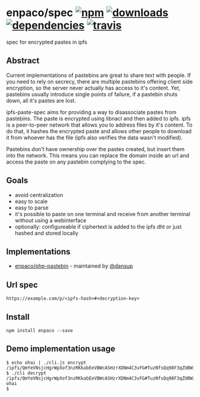 # enpaco/spec [![npm][npm-image]][npm-url] [![downloads][downloads-image]][downloads-url] [![dependencies][dependency-image]][dependency-url] [![travis][travis-image]][travis-url]

[npm-image]: https://img.shields.io/npm/v/enpaco.svg
[npm-url]: https://npmjs.org/package/enpaco
[downloads-image]: https://img.shields.io/npm/dm/enpaco.svg
[downloads-url]: https://npmjs.org/package/enpaco
[dependency-image]: https://img.shields.io/david/enpaco/spec.svg
[dependency-url]: https://david-dm.org/enpaco/spec
[travis-image]: https://img.shields.io/travis/enpaco/spec/master.svg
[travis-url]: https://travis-ci.org/enpaco/spec

spec for encrypted pastes in ipfs

## Abstract

Current implementations of pastebins are great to share text with people. If you need to rely on secrecy, there are multiple pastebins offering client side encryption, so the server never actually has access to it's content. Yet, pastebins usually introduce single points of failure, if a pastebin shuts down, all it's pastes are lost.

ipfs-paste-spec aims for providing a way to disassociate pastes from pastebins. The paste is encrypted using libnacl and then added to ipfs. ipfs is a peer-to-peer network that allows you to address files by it's content. To do that, it hashes the encrypted paste and allows other people to download it from whoever has the file (ipfs also verifies the data wasn't modified).

Pastebins don't have ownership over the pastes created, but insert them into the network. This means you can replace the domain inside an url and access the paste on any pastebin complying to the spec.

## Goals

- avoid centralization
- easy to scale
- easy to parse
- it's possible to paste on one terminal and receive from another terminal without using a webinterface
- optionally: configureable if ciphertext is added to the ipfs dht or just hashed and stored locally

## Implementations

- [enpaco/php-pastebin](https://github.com/enpaco/php-pastebin) - maintained by [@dansup](https://github.com/dansup)

## Url spec

```
https://example.com/p/<ipfs-hash>#<decryption-key>
```

## Install

```
npm install enpaco --save
```

## Demo implementation usage

```
$ echo ohai | ./cli.js encrypt
/ipfs/QmYeVNsjcHgrWpXof3nzRKkabEeVBWcASHzrXDNm4C3vFG#TuzNfsQq98F3qZUBWiTcA1eY4vyEOpIw1pvRMYMCjSY=
$ ./cli decrypt /ipfs/QmYeVNsjcHgrWpXof3nzRKkabEeVBWcASHzrXDNm4C3vFG#TuzNfsQq98F3qZUBWiTcA1eY4vyEOpIw1pvRMYMCjSY=
ohai
$
```
